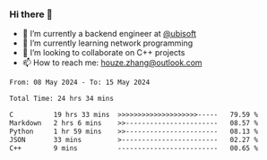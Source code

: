 ### Hi there 👋
- 🔭 I’m currently a backend engineer at [@ubisoft](https://github.com/ubisoft)
- 🌱 I’m currently learning network programming
- 👯 I’m looking to collaborate on C++ projects
- 📫 How to reach me: houze.zhang@outlook.com

<!--START_SECTION:waka-->

```txt
From: 08 May 2024 - To: 15 May 2024

Total Time: 24 hrs 34 mins

C          19 hrs 33 mins  >>>>>>>>>>>>>>>>>>>>-----   79.59 %
Markdown   2 hrs 6 mins    >>-----------------------   08.57 %
Python     1 hr 59 mins    >>-----------------------   08.13 %
JSON       33 mins         >------------------------   02.27 %
C++        9 mins          -------------------------   00.65 %
```

<!--END_SECTION:waka-->
